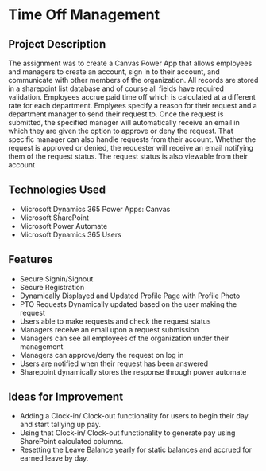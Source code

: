 # Time Off Management

## Project Description

The assignment was to create a Canvas Power App that allows employees and managers to create an account, sign in to their account, and communicate with other members of the organization. All records are stored in a sharepoint list database and of course all fields have required validation. Employees accrue paid time off which is calculated at a different rate for each department. Emplyees specify a reason for their request and a department manager to send their request to. Once the request is submitted, the specified manager will automatically receive an email in which they are given the option to approve or deny the request. That specific manager can also handle requests from their account. Whether the request is approved or denied, the requester will receive an email notifying them of the request status. The request status is also viewable from their account

## Technologies Used

* Microsoft Dynamics 365 Power Apps: Canvas
* Microsoft SharePoint
* Microsoft Power Automate
* Microsoft Dynamics 365 Users

## Features

* Secure Signin/Signout
* Secure Registration
* Dynamically Displayed and Updated Profile Page with Profile Photo
* PTO Requests Dynamically updated based on the user making the request
* Users able to make requests and check the request status
* Managers receive an email upon a request submission
* Managers can see all employees of the organization under their management
* Managers can approve/deny the request on log in
* Users are notified when their request has been answered
* Sharepoint dynamically stores the response through power automate

## Ideas for Improvement

* Adding a Clock-in/ Clock-out functionality for users to begin their day and start tallying up pay.
* Using that Clock-in/ Clock-out functionality to generate pay using SharePoint calculated columns.
* Resetting the Leave Balance yearly for static balances and accrued for earned leave by day.
